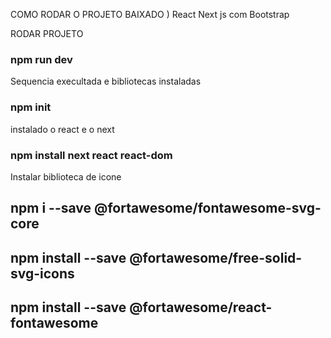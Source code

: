 COMO RODAR O PROJETO BAIXADO ) React Next js com Bootstrap

RODAR PROJETO

###  npm run dev

Sequencia execultada e bibliotecas instaladas

### npm init

instalado o react e o next

### npm install next react react-dom

Instalar biblioteca de icone

 ## npm i --save @fortawesome/fontawesome-svg-core
 ## npm install --save @fortawesome/free-solid-svg-icons
## npm install --save @fortawesome/react-fontawesome